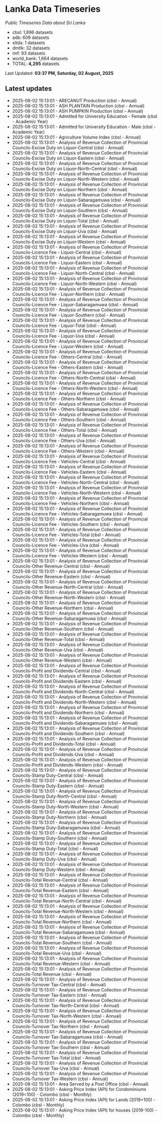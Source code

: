 # Lanka Data Timeseries
*Public Timeseries Data about Sri Lanka*

* cbsl: 1,896 datasets
* adb: 609 datasets
* sltda: 1 datasets
* dmtlk: 32 datasets
* imf: 93 datasets
* world_bank: 1,664 datasets
* TOTAL: **4,295** datasets

Last Updated: **03:37 PM, Saturday, 02 August, 2025**

## Latest updates

* 2025-08-02 15:13:01 - ARECANUT Production (cbsl - Annual)
* 2025-08-02 15:13:01 - ASH PLANTAIN Production (cbsl - Annual)
* 2025-08-02 15:13:01 - ASH PUMPKIN Production (cbsl - Annual)
* 2025-08-02 15:13:01 - Admitted for University Education - Female (cbsl - Academic Year)
* 2025-08-02 15:13:01 - Admitted for University Education - Male (cbsl - Academic Year)
* 2025-08-02 15:13:01 - Agriculture Volume Index (cbsl - Annual)
* 2025-08-02 15:13:01 - Analysis of Revenue Collection of Provincial Councils-Excise Duty on Liquor-Central (cbsl - Annual)
* 2025-08-02 15:13:01 - Analysis of Revenue Collection of Provincial Councils-Excise Duty on Liquor-Eastern (cbsl - Annual)
* 2025-08-02 15:13:01 - Analysis of Revenue Collection of Provincial Councils-Excise Duty on Liquor-North-Central (cbsl - Annual)
* 2025-08-02 15:13:01 - Analysis of Revenue Collection of Provincial Councils-Excise Duty on Liquor-North-Western (cbsl - Annual)
* 2025-08-02 15:13:01 - Analysis of Revenue Collection of Provincial Councils-Excise Duty on Liquor-Northern (cbsl - Annual)
* 2025-08-02 15:13:01 - Analysis of Revenue Collection of Provincial Councils-Excise Duty on Liquor-Sabaragamuwa (cbsl - Annual)
* 2025-08-02 15:13:01 - Analysis of Revenue Collection of Provincial Councils-Excise Duty on Liquor-Southern (cbsl - Annual)
* 2025-08-02 15:13:01 - Analysis of Revenue Collection of Provincial Councils-Excise Duty on Liquor-Total (cbsl - Annual)
* 2025-08-02 15:13:01 - Analysis of Revenue Collection of Provincial Councils-Excise Duty on Liquor-Uva (cbsl - Annual)
* 2025-08-02 15:13:01 - Analysis of Revenue Collection of Provincial Councils-Excise Duty on Liquor-Western (cbsl - Annual)
* 2025-08-02 15:13:01 - Analysis of Revenue Collection of Provincial Councils-Licence Fee - Liquor-Central (cbsl - Annual)
* 2025-08-02 15:13:01 - Analysis of Revenue Collection of Provincial Councils-Licence Fee - Liquor-Eastern (cbsl - Annual)
* 2025-08-02 15:13:01 - Analysis of Revenue Collection of Provincial Councils-Licence Fee - Liquor-North-Central (cbsl - Annual)
* 2025-08-02 15:13:01 - Analysis of Revenue Collection of Provincial Councils-Licence Fee - Liquor-North-Western (cbsl - Annual)
* 2025-08-02 15:13:01 - Analysis of Revenue Collection of Provincial Councils-Licence Fee - Liquor-Northern (cbsl - Annual)
* 2025-08-02 15:13:01 - Analysis of Revenue Collection of Provincial Councils-Licence Fee - Liquor-Sabaragamuwa (cbsl - Annual)
* 2025-08-02 15:13:01 - Analysis of Revenue Collection of Provincial Councils-Licence Fee - Liquor-Southern (cbsl - Annual)
* 2025-08-02 15:13:01 - Analysis of Revenue Collection of Provincial Councils-Licence Fee - Liquor-Total (cbsl - Annual)
* 2025-08-02 15:13:01 - Analysis of Revenue Collection of Provincial Councils-Licence Fee - Liquor-Uva (cbsl - Annual)
* 2025-08-02 15:13:01 - Analysis of Revenue Collection of Provincial Councils-Licence Fee - Liquor-Western (cbsl - Annual)
* 2025-08-02 15:13:01 - Analysis of Revenue Collection of Provincial Councils-Licence Fee - Others-Central (cbsl - Annual)
* 2025-08-02 15:13:01 - Analysis of Revenue Collection of Provincial Councils-Licence Fee - Others-Eastern (cbsl - Annual)
* 2025-08-02 15:13:01 - Analysis of Revenue Collection of Provincial Councils-Licence Fee - Others-North-Central (cbsl - Annual)
* 2025-08-02 15:13:01 - Analysis of Revenue Collection of Provincial Councils-Licence Fee - Others-North-Western (cbsl - Annual)
* 2025-08-02 15:13:01 - Analysis of Revenue Collection of Provincial Councils-Licence Fee - Others-Northern (cbsl - Annual)
* 2025-08-02 15:13:01 - Analysis of Revenue Collection of Provincial Councils-Licence Fee - Others-Sabaragamuwa (cbsl - Annual)
* 2025-08-02 15:13:01 - Analysis of Revenue Collection of Provincial Councils-Licence Fee - Others-Southern (cbsl - Annual)
* 2025-08-02 15:13:01 - Analysis of Revenue Collection of Provincial Councils-Licence Fee - Others-Total (cbsl - Annual)
* 2025-08-02 15:13:01 - Analysis of Revenue Collection of Provincial Councils-Licence Fee - Others-Uva (cbsl - Annual)
* 2025-08-02 15:13:01 - Analysis of Revenue Collection of Provincial Councils-Licence Fee - Others-Western (cbsl - Annual)
* 2025-08-02 15:13:01 - Analysis of Revenue Collection of Provincial Councils-Licence Fee - Vehicles-Central (cbsl - Annual)
* 2025-08-02 15:13:01 - Analysis of Revenue Collection of Provincial Councils-Licence Fee - Vehicles-Eastern (cbsl - Annual)
* 2025-08-02 15:13:01 - Analysis of Revenue Collection of Provincial Councils-Licence Fee - Vehicles-North-Central (cbsl - Annual)
* 2025-08-02 15:13:01 - Analysis of Revenue Collection of Provincial Councils-Licence Fee - Vehicles-North-Western (cbsl - Annual)
* 2025-08-02 15:13:01 - Analysis of Revenue Collection of Provincial Councils-Licence Fee - Vehicles-Northern (cbsl - Annual)
* 2025-08-02 15:13:01 - Analysis of Revenue Collection of Provincial Councils-Licence Fee - Vehicles-Sabaragamuwa (cbsl - Annual)
* 2025-08-02 15:13:01 - Analysis of Revenue Collection of Provincial Councils-Licence Fee - Vehicles-Southern (cbsl - Annual)
* 2025-08-02 15:13:01 - Analysis of Revenue Collection of Provincial Councils-Licence Fee - Vehicles-Total (cbsl - Annual)
* 2025-08-02 15:13:01 - Analysis of Revenue Collection of Provincial Councils-Licence Fee - Vehicles-Uva (cbsl - Annual)
* 2025-08-02 15:13:01 - Analysis of Revenue Collection of Provincial Councils-Licence Fee - Vehicles-Western (cbsl - Annual)
* 2025-08-02 15:13:01 - Analysis of Revenue Collection of Provincial Councils-Other Revenue-Central (cbsl - Annual)
* 2025-08-02 15:13:01 - Analysis of Revenue Collection of Provincial Councils-Other Revenue-Eastern (cbsl - Annual)
* 2025-08-02 15:13:01 - Analysis of Revenue Collection of Provincial Councils-Other Revenue-North-Central (cbsl - Annual)
* 2025-08-02 15:13:01 - Analysis of Revenue Collection of Provincial Councils-Other Revenue-North-Western (cbsl - Annual)
* 2025-08-02 15:13:01 - Analysis of Revenue Collection of Provincial Councils-Other Revenue-Northern (cbsl - Annual)
* 2025-08-02 15:13:01 - Analysis of Revenue Collection of Provincial Councils-Other Revenue-Sabaragamuwa (cbsl - Annual)
* 2025-08-02 15:13:01 - Analysis of Revenue Collection of Provincial Councils-Other Revenue-Southern (cbsl - Annual)
* 2025-08-02 15:13:01 - Analysis of Revenue Collection of Provincial Councils-Other Revenue-Total (cbsl - Annual)
* 2025-08-02 15:13:01 - Analysis of Revenue Collection of Provincial Councils-Other Revenue-Uva (cbsl - Annual)
* 2025-08-02 15:13:01 - Analysis of Revenue Collection of Provincial Councils-Other Revenue-Western (cbsl - Annual)
* 2025-08-02 15:13:01 - Analysis of Revenue Collection of Provincial Councils-Profit and Dividends-Central (cbsl - Annual)
* 2025-08-02 15:13:01 - Analysis of Revenue Collection of Provincial Councils-Profit and Dividends-Eastern (cbsl - Annual)
* 2025-08-02 15:13:01 - Analysis of Revenue Collection of Provincial Councils-Profit and Dividends-North-Central (cbsl - Annual)
* 2025-08-02 15:13:01 - Analysis of Revenue Collection of Provincial Councils-Profit and Dividends-North-Western (cbsl - Annual)
* 2025-08-02 15:13:01 - Analysis of Revenue Collection of Provincial Councils-Profit and Dividends-Northern (cbsl - Annual)
* 2025-08-02 15:13:01 - Analysis of Revenue Collection of Provincial Councils-Profit and Dividends-Sabaragamuwa (cbsl - Annual)
* 2025-08-02 15:13:01 - Analysis of Revenue Collection of Provincial Councils-Profit and Dividends-Southern (cbsl - Annual)
* 2025-08-02 15:13:01 - Analysis of Revenue Collection of Provincial Councils-Profit and Dividends-Total (cbsl - Annual)
* 2025-08-02 15:13:01 - Analysis of Revenue Collection of Provincial Councils-Profit and Dividends-Uva (cbsl - Annual)
* 2025-08-02 15:13:01 - Analysis of Revenue Collection of Provincial Councils-Profit and Dividends-Western (cbsl - Annual)
* 2025-08-02 15:13:01 - Analysis of Revenue Collection of Provincial Councils-Stamp Duty-Central (cbsl - Annual)
* 2025-08-02 15:13:01 - Analysis of Revenue Collection of Provincial Councils-Stamp Duty-Eastern (cbsl - Annual)
* 2025-08-02 15:13:01 - Analysis of Revenue Collection of Provincial Councils-Stamp Duty-North-Central (cbsl - Annual)
* 2025-08-02 15:13:01 - Analysis of Revenue Collection of Provincial Councils-Stamp Duty-North-Western (cbsl - Annual)
* 2025-08-02 15:13:01 - Analysis of Revenue Collection of Provincial Councils-Stamp Duty-Northern (cbsl - Annual)
* 2025-08-02 15:13:01 - Analysis of Revenue Collection of Provincial Councils-Stamp Duty-Sabaragamuwa (cbsl - Annual)
* 2025-08-02 15:13:01 - Analysis of Revenue Collection of Provincial Councils-Stamp Duty-Southern (cbsl - Annual)
* 2025-08-02 15:13:01 - Analysis of Revenue Collection of Provincial Councils-Stamp Duty-Total (cbsl - Annual)
* 2025-08-02 15:13:01 - Analysis of Revenue Collection of Provincial Councils-Stamp Duty-Uva (cbsl - Annual)
* 2025-08-02 15:13:01 - Analysis of Revenue Collection of Provincial Councils-Stamp Duty-Western (cbsl - Annual)
* 2025-08-02 15:13:01 - Analysis of Revenue Collection of Provincial Councils-Total Revenue-Central (cbsl - Annual)
* 2025-08-02 15:13:01 - Analysis of Revenue Collection of Provincial Councils-Total Revenue-Eastern (cbsl - Annual)
* 2025-08-02 15:13:01 - Analysis of Revenue Collection of Provincial Councils-Total Revenue-North-Central (cbsl - Annual)
* 2025-08-02 15:13:01 - Analysis of Revenue Collection of Provincial Councils-Total Revenue-North-Western (cbsl - Annual)
* 2025-08-02 15:13:01 - Analysis of Revenue Collection of Provincial Councils-Total Revenue-Northern (cbsl - Annual)
* 2025-08-02 15:13:01 - Analysis of Revenue Collection of Provincial Councils-Total Revenue-Sabaragamuwa (cbsl - Annual)
* 2025-08-02 15:13:01 - Analysis of Revenue Collection of Provincial Councils-Total Revenue-Southern (cbsl - Annual)
* 2025-08-02 15:13:01 - Analysis of Revenue Collection of Provincial Councils-Total Revenue-Uva (cbsl - Annual)
* 2025-08-02 15:13:01 - Analysis of Revenue Collection of Provincial Councils-Total Revenue-Western (cbsl - Annual)
* 2025-08-02 15:13:01 - Analysis of Revenue Collection of Provincial Councils-Total Revenue (cbsl - Annual)
* 2025-08-02 15:13:01 - Analysis of Revenue Collection of Provincial Councils-Turnover Tax-Central (cbsl - Annual)
* 2025-08-02 15:13:01 - Analysis of Revenue Collection of Provincial Councils-Turnover Tax-Eastern (cbsl - Annual)
* 2025-08-02 15:13:01 - Analysis of Revenue Collection of Provincial Councils-Turnover Tax-North-Central (cbsl - Annual)
* 2025-08-02 15:13:01 - Analysis of Revenue Collection of Provincial Councils-Turnover Tax-North-Western (cbsl - Annual)
* 2025-08-02 15:13:01 - Analysis of Revenue Collection of Provincial Councils-Turnover Tax-Northern (cbsl - Annual)
* 2025-08-02 15:13:01 - Analysis of Revenue Collection of Provincial Councils-Turnover Tax-Sabaragamuwa (cbsl - Annual)
* 2025-08-02 15:13:01 - Analysis of Revenue Collection of Provincial Councils-Turnover Tax-Southern (cbsl - Annual)
* 2025-08-02 15:13:01 - Analysis of Revenue Collection of Provincial Councils-Turnover Tax-Total (cbsl - Annual)
* 2025-08-02 15:13:01 - Analysis of Revenue Collection of Provincial Councils-Turnover Tax-Uva (cbsl - Annual)
* 2025-08-02 15:13:01 - Analysis of Revenue Collection of Provincial Councils-Turnover Tax-Western (cbsl - Annual)
* 2025-08-02 15:13:01 - Area Served by a Post Office (cbsl - Annual)
* 2025-08-02 15:13:01 - Asking Price Index (API) for Condominiums (2019=100) - Colombo (cbsl - Monthly)
* 2025-08-02 15:13:01 - Asking Price Index (API) for Lands (2019=100) - Colombo (cbsl - Monthly)
* 2025-08-02 15:13:01 - Asking Price Index (API) for houses (2019-100) - Colombo (cbsl - Monthly)